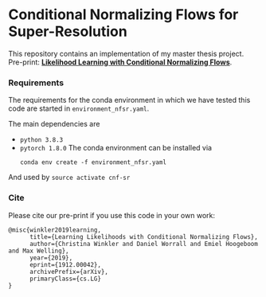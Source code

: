 # Conditional Normalizing Flows for Super-Resolution

This repository contains an implementation of my master thesis
project. 
Pre-print:
**[Likelihood Learning with Conditional Normalizing Flows](https://arxiv.org/abs/1912.00042)**.

### Requirements

The requirements for the conda environment in which we have tested this code are started in `environment_nfsr.yaml`.

The main dependencies are 
-   `python 3.8.3`
-   `pytorch 1.8.0` 
The conda environment can be installed via
	```
	conda env create -f environment_nfsr.yaml 
	```
And used by
	```
	source activate cnf-sr
	```

### Cite

Please cite our pre-print if you use this code in your own work:

```
@misc{winkler2019learning,
      title={Learning Likelihoods with Conditional Normalizing Flows}, 
      author={Christina Winkler and Daniel Worrall and Emiel Hoogeboom and Max Welling},
      year={2019},
      eprint={1912.00042},
      archivePrefix={arXiv},
      primaryClass={cs.LG}
}
```

